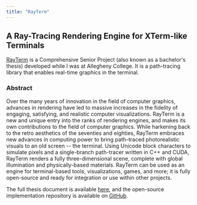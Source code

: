 ```yaml
---
title: "RayTerm"
---
```

## A Ray-Tracing Rendering Engine for XTerm-like Terminals

[RayTerm](https://github.com/Michionlion/rayterm) is a Comprehensive Senior
Project (also known as a bachelor's thesis) developed while I was at Allegheny
College. It is a path-tracing library that enables real-time graphics in the
terminal.

### Abstract

Over the many years of innovation in the field of computer graphics, advances
in rendering have led to massive increases in the fidelity of engaging,
satisfying, and realistic computer visualizations.  RayTerm is a new and unique
entry into the ranks of rendering engines, and makes its own contributions to
the field of computer graphics.  While harkening back to the retro aesthetics
of the seventies and eighties, RayTerm embraces new advances in computing power
to bring path-traced photorealistic visuals to an old screen -- the terminal.
Using Unicode block characters to simulate pixels and a single-branch
path-tracer written in C++ and CUDA, RayTerm renders a fully three-dimensional
scene, complete with global illumination and physically-based materials.
RayTerm can be used as an engine for terminal-based tools, visualizations,
games, and more; it is fully open-source and ready for integration or use
within other projects.

The full thesis document is available [here](https://saejinmh.com/rayterm.pdf),
and the open-source implementation repository is available on
[GitHub](https://github.com/Michionlion/rayterm).
